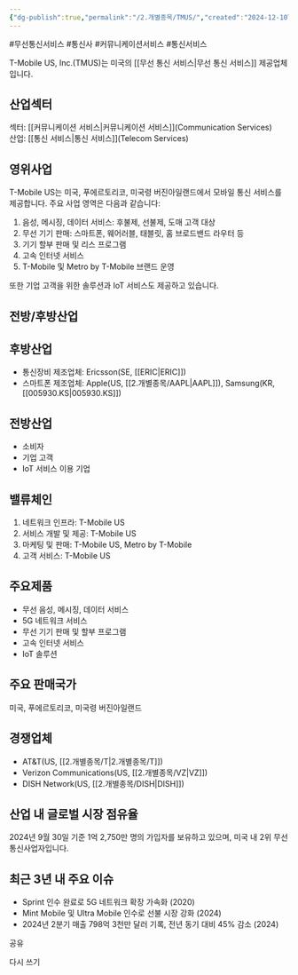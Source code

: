 ```yaml
---
{"dg-publish":true,"permalink":"/2.개별종목/TMUS/","created":"2024-12-10T10:50:10.190+09:00","updated":"2025-06-03T20:06:01.672+09:00"}
---
```


#무선통신서비스 #통신사 #커뮤니케이션서비스 #통신서비스


T-Mobile US, Inc.(TMUS)는 미국의 [[무선 통신 서비스\|무선 통신 서비스]] 제공업체입니다.

## 산업섹터

섹터: [[커뮤니케이션 서비스\|커뮤니케이션 서비스]](Communication Services)  
산업: [[통신 서비스\|통신 서비스]](Telecom Services)

## 영위사업

T-Mobile US는 미국, 푸에르토리코, 미국령 버진아일랜드에서 모바일 통신 서비스를 제공합니다. 주요 사업 영역은 다음과 같습니다:

1. 음성, 메시징, 데이터 서비스: 후불제, 선불제, 도매 고객 대상
2. 무선 기기 판매: 스마트폰, 웨어러블, 태블릿, 홈 브로드밴드 라우터 등
3. 기기 할부 판매 및 리스 프로그램
4. 고속 인터넷 서비스
5. T-Mobile 및 Metro by T-Mobile 브랜드 운영

또한 기업 고객을 위한 솔루션과 IoT 서비스도 제공하고 있습니다.

## 전방/후방산업

## 후방산업

- 통신장비 제조업체: Ericsson(SE, [[ERIC\|ERIC]])
- 스마트폰 제조업체: Apple(US, [[2.개별종목/AAPL\|AAPL]]), Samsung(KR, [[005930.KS\|005930.KS]])

## 전방산업

- 소비자
- 기업 고객
- IoT 서비스 이용 기업

## 밸류체인

1. 네트워크 인프라: T-Mobile US
2. 서비스 개발 및 제공: T-Mobile US
3. 마케팅 및 판매: T-Mobile US, Metro by T-Mobile
4. 고객 서비스: T-Mobile US

## 주요제품

- 무선 음성, 메시징, 데이터 서비스
- 5G 네트워크 서비스
- 무선 기기 판매 및 할부 프로그램
- 고속 인터넷 서비스
- IoT 솔루션

## 주요 판매국가

미국, 푸에르토리코, 미국령 버진아일랜드

## 경쟁업체

- AT&T(US, [[2.개별종목/T\|2.개별종목/T]])
- Verizon Communications(US, [[2.개별종목/VZ\|VZ]])
- DISH Network(US, [[2.개별종목/DISH\|DISH]])

## 산업 내 글로벌 시장 점유율

2024년 9월 30일 기준 1억 2,750만 명의 가입자를 보유하고 있으며, 미국 내 2위 무선 통신사업자입니다.

## 최근 3년 내 주요 이슈

- Sprint 인수 완료로 5G 네트워크 확장 가속화 (2020)
- Mint Mobile 및 Ultra Mobile 인수로 선불 시장 강화 (2024)
- 2024년 2분기 매출 798억 3천만 달러 기록, 전년 동기 대비 45% 감소 (2024)

공유

다시 쓰기